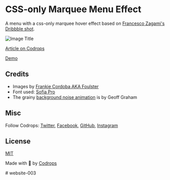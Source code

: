 # CSS-only Marquee Menu Effect

A menu with a css-only marquee hover effect based on [Francesco Zagami's Dribbble shot](https://dribbble.com/shots/9524661-Homepage-Menu-Interaction).

![Image Title](https://tympanus.net/codrops/wp-content/uploads/2020/03/Marquee_featured.jpg)

[Article on Codrops](https://tympanus.net/codrops/?p=48796)

[Demo](http://tympanus.net/Development/CSSMarqueeMenu/)

## Credits

- Images by [Frankie Cordoba AKA Foulster](https://www.instagram.com/byfoul/)
- Font used: [Sofia Pro](https://fonts.adobe.com/fonts/sofia)
- The grainy [background noise animation](https://css-tricks.com/snippets/css/animated-grainy-texture/) is by Geoff Graham

## Misc

Follow Codrops: [Twitter](http://www.twitter.com/codrops), [Facebook](http://www.facebook.com/codrops), [GitHub](https://github.com/codrops), [Instagram](https://www.instagram.com/codropsss/)

## License
[MIT](LICENSE)

Made with :blue_heart: by [Codrops](http://www.codrops.com)





#   w e b s i t e - 0 0 3  
 